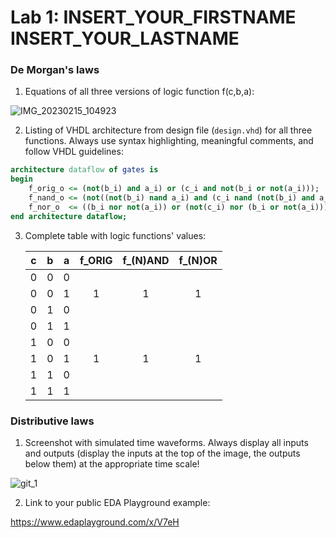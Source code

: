 # Lab 1: INSERT_YOUR_FIRSTNAME INSERT_YOUR_LASTNAME

### De Morgan's laws

1. Equations of all three versions of logic function f(c,b,a):
 
![IMG_20230215_104923](https://user-images.githubusercontent.com/125310309/219005038-2e260948-bf59-4bfd-9228-68f24976c881.jpg)


2. Listing of VHDL architecture from design file (`design.vhd`) for all three functions. Always use syntax highlighting, meaningful comments, and follow VHDL guidelines:

```vhdl
architecture dataflow of gates is
begin
    f_orig_o <= (not(b_i) and a_i) or (c_i and not(b_i or not(a_i)));
    f_nand_o <= (not((not(b_i) nand a_i) and (c_i nand (not(b_i) and a_i))));
    f_nor_o  <= ((b_i nor not(a_i)) or (not(c_i) nor (b_i or not(a_i))));
end architecture dataflow;
```

3. Complete table with logic functions' values:

   | **c** | **b** |**a** | **f_ORIG** | **f_(N)AND** | **f_(N)OR** |
   | :-: | :-: | :-: | :-: | :-: | :-: |
   | 0 | 0 | 0 |  |  |  |
   | 0 | 0 | 1 | 1 | 1 | 1 |
   | 0 | 1 | 0 |  |  |  |
   | 0 | 1 | 1 |  |  |  |
   | 1 | 0 | 0 |  |  |  |
   | 1 | 0 | 1 | 1 | 1 | 1 |
   | 1 | 1 | 0 |  |  |  |
   | 1 | 1 | 1 |  |  |  |

### Distributive laws

1. Screenshot with simulated time waveforms. Always display all inputs and outputs (display the inputs at the top of the image, the outputs below them) at the appropriate time scale!

 ![git_1](https://user-images.githubusercontent.com/125310309/219006445-3e20e6f7-1102-4787-bfcb-04f2595db711.jpg)



2. Link to your public EDA Playground example:

  https://www.edaplayground.com/x/V7eH
